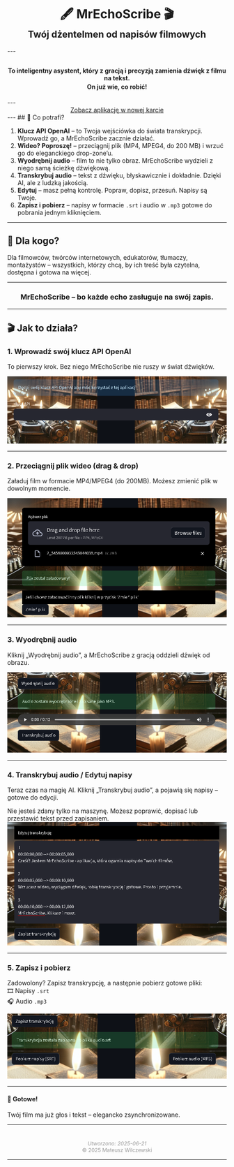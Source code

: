 <h1 align="center" style="margin-bottom: 0.2em;">🖋️ MrEchoScribe 🎬</h1>
<h2 align="center" style="margin-top: 0;">Twój dżentelmen od napisów filmowych</h2>
---
<h4 align="center" style="margin-top: 2em; margin-bottom: 0;">To inteligentny asystent, który z gracją i precyzją zamienia dźwięk z filmu na tekst.</h4>
<h4 align="center" style="margin-top: 0.2em;">On już wie, co robić!</h4>
---
<div style="text-align: center;">
  <a href="https://mr-echo-scribe.streamlit.app/" class="md-button md-button--primary" target="_blank">Zobacz aplikację w nowej karcie</a>
</div>
---
## 🧠 Co potrafi?

1. **Klucz API OpenAI** – to Twoja wejściówka do świata transkrypcji. Wprowadź go, a MrEchoScribe zacznie działać.
2. **Wideo? Poproszę!** – przeciągnij plik (MP4, MPEG4, do 200 MB) i wrzuć go do eleganckiego drop-zone’u.
3. **Wyodrębnij audio** – film to nie tylko obraz. MrEchoScribe wydzieli z niego samą ścieżkę dźwiękową.
4. **Transkrybuj audio** – tekst z dźwięku, błyskawicznie i dokładnie. Dzięki AI, ale z ludzką jakością.
5. **Edytuj** – masz pełną kontrolę. Popraw, dopisz, przesuń. Napisy są Twoje.
6. **Zapisz i pobierz** – napisy w formacie `.srt` i audio w `.mp3` gotowe do pobrania jednym kliknięciem.

---

## 🎯 Dla kogo?

Dla filmowców, twórców internetowych, edukatorów, tłumaczy, montażystów – wszystkich, którzy chcą, by ich treść była czytelna, dostępna i gotowa na więcej.

---

<h3 align="center">MrEchoScribe – bo każde echo zasługuje na swój zapis.</h3>

---

## 🎬 Jak to działa?

### 1. Wprowadź swój klucz API OpenAI  
To pierwszy krok. Bez niego MrEchoScribe nie ruszy w świat dźwięków.

![Wprowadź API](mr_echo_1.png)

---

### 2. Przeciągnij plik wideo (drag & drop)  
Załaduj film w formacie MP4/MPEG4 (do 200MB). Możesz zmienić plik w dowolnym momencie.

![Upload wideo](mr_echo_2.png)

---

### 3. Wyodrębnij audio  
Kliknij „Wyodrębnij audio”, a MrEchoScribe z gracją oddzieli dźwięk od obrazu.

![Wyodrębnij audio](mr_echo_3.png)

---

### 4. Transkrybuj audio / Edytuj napisy
Teraz czas na magię AI. Kliknij „Transkrybuj audio”, a pojawią się napisy – gotowe do edycji.

Nie jesteś zdany tylko na maszynę. Możesz poprawić, dopisać lub przestawić tekst przed zapisaniem.
![Transkrypcja](mr_echo_4.png)

---

### 5. Zapisz i pobierz  
Zadowolony? Zapisz transkrypcję, a następnie pobierz gotowe pliki:  
🎞️ Napisy `.srt`  
🎧 Audio `.mp3`

![Pobieranie](mr_echo_5.png)

---

#### 🎉 Gotowe!
Twój film ma już głos i tekst – elegancko zsynchronizowane.

---

<div style="text-align: center; font-size: 0.85em; color: #999; margin-top: 3em;">
  <em>Utworzono: 2025-06-21</em><br>
  © 2025 Mateusz Wilczewski
</div>

---